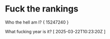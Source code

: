 # Fuck the rankings

Who the hell am I?
{ 15247240 }

What fucking year is it?
[ 2025-03-22T10:23:20Z ]
